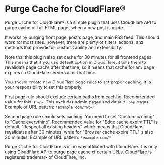 Purge Cache for CloudFlare®
===========================

Purge Cache for CloudFlare® is a simple plugin that uses CloudFlare API to purge cache of full HTML pages when a new post is made.

It works by purging front page, post's page, and main RSS feed. This should work for most sites. However, there are plenty of filters, actions, and methods that provide full customizability and extensibility.

Note that this plugin also set cache for 30 minutes for all frontend pages. This means that if you use default option in CloudFlare, it tells them to revalidate page cache after that time, so it means that cache for any page expires on CloudFlare servers after that time.

You should create new CloudFlare page rules to set proper caching. It is your responsibility to set this properly.

First page rule should exclude certain paths from caching. Recommended value for this is `wp-`. This excludes admin pages and default `.php` pages. Example of URL pattern: `*example.com/*wp-*`

Second page rule should sets caching. You need to set "Custom caching" to "Cache everything". Recommended value for "Edge cache expire TTL" is default, "Respect all existing headers" which means that CloudFlare revalidates after 30 minutes, while for "Browser cache expire TTL" is also 30 minutes. Example of URL pattern: `*example.com/*`

Purge Cache for CloudFlare is in no way affiliated with CloudFlare. It is only using CloudFlare API to purge page cache of certain URLs.
CloudFlare is registered trademark of CloudFlare, Inc.